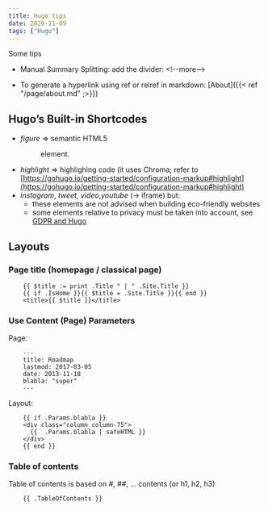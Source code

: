 ```yaml
---
title: Hugo tips
date: 2020-11-09
tags: ["Hugo"]
---
```


Some tips
<!--more-->

- Manual Summary Splitting: add the divider: &lt;!&#45;&#45;more&#45;&#45;&gt;

- To generate a hyperlink using ref or relref in markdown: [About](&#123;&#123;&lt; ref "/page/about.md" ;&gt;&#125;&#125;)


## Hugo’s Built-in Shortcodes
- *figure* => semantic HTML5 <figure> element.
- *highlight* => highlighing code (it uses Chroma; refer to [https://gohugo.io/getting-started/configuration-markup#highlight](https://gohugo.io/getting-started/configuration-markup#highlight)
- *instagram*, *tweet*, *video*,*youtube* (-> iframe) but:
  - these elements are not advised when building eco-friendly websites
  - some elements relative to privacy must be taken into account, see [GDPR and Hugo](https://gohugo.io/about/hugo-and-gdpr/)


## Layouts
### Page title (homepage / classical page)
        {{ $title := print .Title " | " .Site.Title }}
        {{ if .IsHome }}{{ $title = .Site.Title }}{{ end }}
        <title>{{ $title }}</title>

### Use Content (Page) Parameters
Page:

        ---
        title: Roadmap
        lastmod: 2017-03-05
        date: 2013-11-18
        blabla: "super"
        ---

Layout:

        {{ if .Params.blabla }}
        <div class="column column-75">
          {{  .Params.blabla | safeHTML }}
        </div>
        {{ end }}

### Table of contents
Table of contents is based on #, ##, ... contents (or h1, h2, h3)

        {{ .TableOfContents }}

